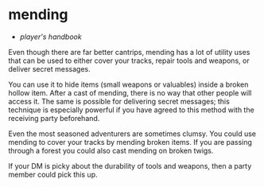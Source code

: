 # mending

- *player's handbook*

Even though there are far better cantrips, mending has a lot of utility uses that can be used to either cover your tracks, repair tools and weapons, or deliver secret messages.

You can use it to hide items (small weapons or valuables) inside a broken hollow item. After a cast of mending, there is no way that other people will access it. The same is possible for delivering secret messages; this technique is especially powerful if you have agreed to this method with the receiving party beforehand.

Even the most seasoned adventurers are sometimes clumsy. You could use mending to cover your tracks by mending broken items. If you are passing through a forest you could also cast mending on broken twigs.

If your DM is picky about the durability of tools and weapons, then a party member could pick this up.
